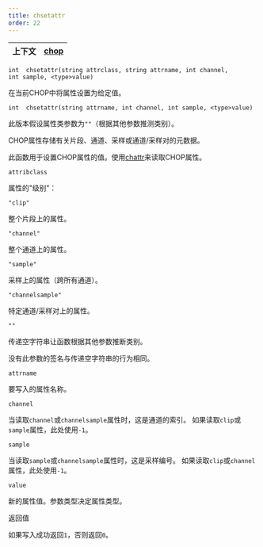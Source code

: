```yaml
---
title: chsetattr
order: 22
---
```


| 上下文 | [chop](../contexts/chop.html) |
| --- | --- |

`int  chsetattr(string attrclass, string attrname, int channel, int sample, <type>value)`

在当前CHOP中将属性设置为给定值。

`int  chsetattr(string attrname, int channel, int sample, <type>value)`

此版本假设属性类参数为`""`（根据其他参数推测类别）。

CHOP属性存储有关片段、通道、采样或通道/采样对的元数据。

此函数用于设置CHOP属性的值。使用[chattr](./chattr "读取CHOP属性。")来读取CHOP属性。

`attribclass`

属性的"级别"：

`"clip"`

整个片段上的属性。

`"channel"`

整个通道上的属性。

`"sample"`

采样上的属性（跨所有通道）。

`"channelsample"`

特定通道/采样对上的属性。

`""`

传递空字符串让函数根据其他参数推断类别。

没有此参数的签名与传递空字符串的行为相同。

`attrname`

要写入的属性名称。

`channel`

当读取`channel`或`channelsample`属性时，这是通道的索引。
如果读取`clip`或`sample`属性，此处使用`-1`。

`sample`

当读取`sample`或`channelsample`属性时，这是采样编号。
如果读取`clip`或`channel`属性，此处使用`-1`。

`value`

新的属性值。参数类型决定属性类型。

返回值

如果写入成功返回`1`，否则返回`0`。

